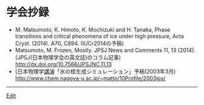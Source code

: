 # 学会抄録


* M. Matsumoto, K. Himoto, K. Mochizuki and H. Tanaka, Phase transitions and critical phenomena of ice under high pressure, Acta Cryst. (2014). A70, C894. (IUCr2014の予稿)
* Matsumoto, M. Frozen, Mostly. JPSJ News and Comments 11, 13 (2014). (JPSJ(日本物理学会の英文誌)のコラム記事) http://dx.doi.org/10.7566/JPSJNC.11.13
* [日本物理学[講演](講演.md)「水の核生成シミュレーション」予稿(2003年3月) http://www.chem.nagoya-u.ac.jp/~matto/10Profile/2003jps/





----
[Edit](https://github.com/vitroid/vitroid.github.io/edit/master/MD/学会抄録.md)
